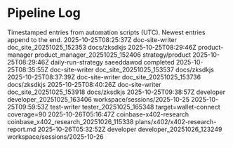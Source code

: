 # Pipeline Log

Timestamped entries from automation scripts (UTC). Newest entries append to the end.
2025-10-25T08:25:37Z doc-site-writer doc_site_20251025_152353 docs/zksdkjs
2025-10-25T08:29:46Z product-manager product_manager_20251025_152406 strategy/product
2025-10-25T08:29:46Z daily-run-strategy saeeddawod completed
2025-10-25T08:35:55Z doc-site-writer doc_site_20251025_153537 docs/zksdkjs
2025-10-25T08:37:39Z doc-site-writer doc_site_20251025_153736 docs/zksdkjs
2025-10-25T08:40:26Z doc-site-writer doc_site_20251025_153918 docs/zksdkjs
2025-10-25T09:38:57Z developer developer_20251025_163406 workspace/sessions/2025-10-25
2025-10-25T09:59:53Z test-writer tester_20251025_165348 target=wallet-connect coverage=90
2025-10-26T05:16:47Z coinbase-x402-research coinbase_x402_research_20251026_115338 plans/x402/x402-research-report.md
2025-10-26T05:32:52Z developer developer_20251026_123249 workspace/sessions/2025-10-26
